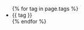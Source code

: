 <ul class="tag_list_in_post">
  {% for tag in page.tags %}
  <li class="inline tag_list_item">
    <!--a class="tag_list_link" href="/tag/{{ tag }}"-->{{ tag }}<!--/a-->
  </li>
  {% endfor %}
</ul>
